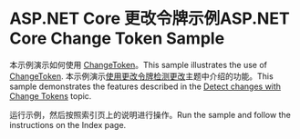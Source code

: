 # <a name="aspnet-core-change-token-sample"></a><span data-ttu-id="8e1d3-101">ASP.NET Core 更改令牌示例</span><span class="sxs-lookup"><span data-stu-id="8e1d3-101">ASP.NET Core Change Token Sample</span></span>

<span data-ttu-id="8e1d3-102">本示例演示如何使用 [ChangeToken](https://docs.microsoft.com/dotnet/api/microsoft.extensions.primitives.changetoken)。</span><span class="sxs-lookup"><span data-stu-id="8e1d3-102">This sample illustrates the use of [ChangeToken](https://docs.microsoft.com/dotnet/api/microsoft.extensions.primitives.changetoken).</span></span> <span data-ttu-id="8e1d3-103">本示例演示[使用更改令牌检测更改](https://docs.microsoft.com/aspnet/core/fundamentals/change-tokens)主题中介绍的功能。</span><span class="sxs-lookup"><span data-stu-id="8e1d3-103">This sample demonstrates the features described in the [Detect changes with Change Tokens](https://docs.microsoft.com/aspnet/core/fundamentals/change-tokens) topic.</span></span>

<span data-ttu-id="8e1d3-104">运行示例，然后按照索引页上的说明进行操作。</span><span class="sxs-lookup"><span data-stu-id="8e1d3-104">Run the sample and follow the instructions on the Index page.</span></span>
